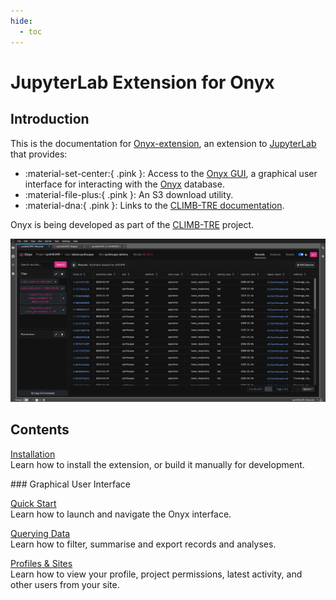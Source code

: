 ```yaml
---
hide:
  - toc
---
```


# JupyterLab Extension for Onyx

## Introduction

This is the documentation for [Onyx-extension](https://github.com/CLIMB-TRE/onyx-extension), an extension to [JupyterLab](https://jupyterlab.readthedocs.io/en/stable/index.html) that provides:

- :material-set-center:{ .pink }: Access to the [Onyx GUI](https://github.com/CLIMB-TRE/onyx-gui), a graphical user interface for interacting with the [Onyx](https://github.com/CLIMB-TRE/onyx/) database.
- :material-file-plus:{ .pink }: An S3 download utility.
- :material-dna:{ .pink }: Links to the [CLIMB-TRE documentation](https://climb-tre.github.io/).

Onyx is being developed as part of the [CLIMB-TRE](https://climb-tre.github.io/) project.

![Onyx Records in JupyterLab](img/record_list.png)

## Contents

[Installation](installation.md)<br>
Learn how to install the extension, or build it manually for development.

### Graphical User Interface

[Quick Start](gui/documentation/quick-start.md)<br>
Learn how to launch and navigate the Onyx interface.

[Querying Data](gui/documentation/querying-data.md)<br>
Learn how to filter, summarise and export records and analyses.

<!-- [Inspecting Data](gui/documentation/inspecting-data.md)<br>
Learn more about inspecting and exporting individual records and analyses.

[Graphing Data](gui/documentation/graphing-data.md)<br>
Learn how to create a custom dashboard of graphs. -->

[Profiles & Sites](gui/documentation/profiles-and-sites.md)<br>
Learn how to view your profile, project permissions, latest activity, and other users from your site.

